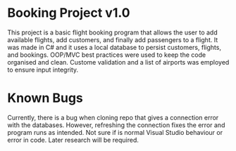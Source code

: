 # Booking Project v1.0
This project is a basic flight booking program that allows the user to add available flights, add customers, and finally add passengers to a flight. It was made in C# and it uses a local database to persist customers, flights, and bookings. OOP/MVC best practices were used to keep the code organised and clean. Custome validation and a list of airports was employed to ensure input integrity.

# Known Bugs
Currently, there is a bug when cloning repo that gives a connection error with the databases. However, refreshing the connection fixes the error and program runs as intended. Not sure if is normal Visual Studio behaviour or error in code. Later research will be required. 
